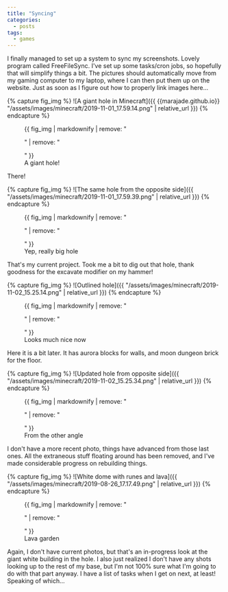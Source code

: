 ```yaml
---
title: "Syncing"
categories: 
  - posts
tags:
  - games
---
```


I finally managed to set up a system to sync my screenshots. Lovely program
called FreeFileSync. I've set up some tasks/cron jobs, so hopefully that will
simplify things a bit. The pictures should automatically move from my gaming
computer to my laptop, where I can then put them up on the website. Just as soon
as I figure out how to properly link images here...

{% capture fig_img %}
![A giant hole in Minecraft]({{ {{marajade.github.io}} "/assets/images/minecraft/2019-11-01_17.59.14.png" | relative_url }})
{% endcapture %}

<figure>
  {{ fig_img | markdownify | remove: "<p>" | remove: "</p>" }}
  <figcaption>A giant hole!</figcaption>
</figure>

There!

{% capture fig_img %}
![The same hole from the opposite side]({{ "/assets/images/minecraft/2019-11-01_17.59.39.png" | relative_url }})
{% endcapture %}

<figure>
  {{ fig_img | markdownify | remove: "<p>" | remove: "</p>" }}
  <figcaption>Yep, really big hole</figcaption>
</figure>

That's my current project. Took me a bit to dig out that hole, thank goodness
for the excavate modifier on my hammer!

{% capture fig_img %}
![Outlined hole]({{ "/assets/images/minecraft/2019-11-02_15.25.14.png" | relative_url }})
{% endcapture %}

<figure>
  {{ fig_img | markdownify | remove: "<p>" | remove: "</p>" }}
  <figcaption>Looks much nice now</figcaption>
</figure>

Here it is a bit later. It has aurora blocks for  walls, and moon dungeon brick
for the floor.

{% capture fig_img %}
![Updated hole from opposite side]({{ "/assets/images/minecraft/2019-11-02_15.25.34.png" | relative_url }})
{% endcapture %}

<figure>
  {{ fig_img | markdownify | remove: "<p>" | remove: "</p>" }}
  <figcaption>From the other angle</figcaption>
</figure>

I don't have a more recent photo, things have advanced from those last ones. All
the extraneous stuff floating around has been removed, and I've made
considerable progress on rebuilding things.

{% capture fig_img %}
![White dome with runes and lava]({{ "/assets/images/minecraft/2019-08-26_17.17.49.png" | relative_url }})
{% endcapture %}

<figure>
  {{ fig_img | markdownify | remove: "<p>" | remove: "</p>" }}
  <figcaption>Lava garden</figcaption>
</figure>

Again, I don't have current photos, but that's an in-progress look at the giant
white building in the hole. I also just realized I don't have any shots looking
up to the rest of my base, but I'm not 100% sure what I'm going to do with that
part anyway. I have a list of tasks when I get on next, at least! Speaking of
which...
